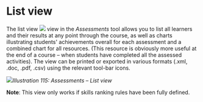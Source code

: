 # List view

The list view ![](../../.gitbook/assets/graphics201.png) view in the _Assessments_ tool allows you to list all learners and their results at any point through the course, as well as charts illustrating students' achievements overall for each assessment and a combined chart for all resources. \(This resource is obviously more useful at the end of a course – when students have completed all the assessed activities\). The view can be printed or exported in various formats \(.xml, .doc, .pdf, .csv\) using the relevant tool-bar icons.

![](../../.gitbook/assets/images141%20%281%29.png)_Illustration 115: Assessments – List view_

**Note**: This view only works if skills ranking rules have been fully defined.

